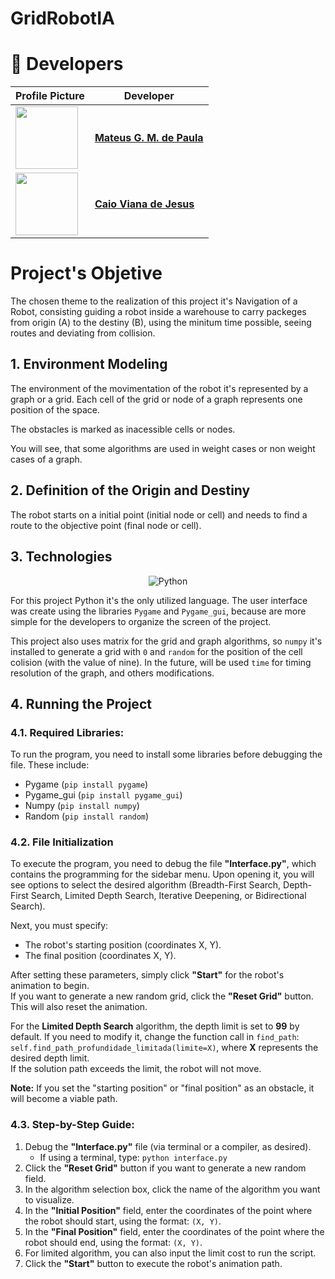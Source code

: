 # GridRobotIA
 
# 👥 Developers

| Profile Picture | Developer |
|---------------|------------|
| <img src="https://github.com/wavering-ruby.png" width="100"> | **[Mateus G. M. de Paula](https://github.com/wavering-ruby)** |
| <img src="https://github.com/caiovj18.png" width="100"> | **[Caio Viana de Jesus](https://github.com/caiovj18)** |

# Project's Objetive

The chosen theme to the realization of this project it's Navigation of a Robot, consisting guiding a robot inside a warehouse to carry packeges from origin (A) to the destiny (B), using the minitum time possible, seeing routes and deviating from collision.

## 1. Environment Modeling

The environment of the movimentation of the robot it's represented by a graph or a grid. Each cell of the grid or node of a graph represents one position of the space.

The obstacles is marked as inacessible cells or nodes.

You will see, that some algorithms are used in weight cases or non weight cases of a graph.

## 2. Definition of the Origin and Destiny

The robot starts on a initial point (initial node or cell) and needs to find a route to the objective point (final node or cell).

## 3. Technologies
<div align="center">

![Python](https://img.shields.io/badge/Python_3.13.2-3776AB?style=for-the-badge&logo=python&logoColor=FFFFFF)

</div>

For this project Python it's the only utilized language. The user interface was create using the libraries `Pygame` and `Pygame_gui`, because are more simple for the developers to organize the screen of the project.

This project also uses matrix for the grid and graph algorithms, so `numpy` it's installed to generate a grid with `0` and `random` for the position of the cell colision (with the value of nine). In the future, will be used `time` for timing resolution of the graph, and others modifications.

## 4. Running the Project

### 4.1. Required Libraries:
To run the program, you need to install some libraries before debugging the file. These include:
- Pygame (`pip install pygame`)
- Pygame_gui (`pip install pygame_gui`)
- Numpy (`pip install numpy`)
- Random (`pip install random`)

### 4.2. File Initialization
To execute the program, you need to debug the file **"Interface.py"**, which contains the programming for the sidebar menu. Upon opening it, you will see options to select the desired algorithm (Breadth-First Search, Depth-First Search, Limited Depth Search, Iterative Deepening, or Bidirectional Search).

Next, you must specify:
- The robot's starting position (coordinates X, Y).
- The final position (coordinates X, Y).

After setting these parameters, simply click **"Start"** for the robot's animation to begin.  
If you want to generate a new random grid, click the **"Reset Grid"** button. This will also reset the animation.

For the **Limited Depth Search** algorithm, the depth limit is set to **99** by default. If you need to modify it, change the function call in `find_path`:  
`self.find_path_profundidade_limitada(limite=X)`, where **X** represents the desired depth limit.  
If the solution path exceeds the limit, the robot will not move.

**Note:** If you set the "starting position" or "final position" as an obstacle, it will become a viable path.

### 4.3. Step-by-Step Guide:
1. Debug the **"Interface.py"** file (via terminal or a compiler, as desired).
   - If using a terminal, type: `python interface.py`
2. Click the **"Reset Grid"** button if you want to generate a new random field.
3. In the algorithm selection box, click the name of the algorithm you want to visualize.
4. In the **"Initial Position"** field, enter the coordinates of the point where the robot should start, using the format: `(X, Y)`.
5. In the **"Final Position"** field, enter the coordinates of the point where the robot should end, using the format: `(X, Y)`.
6. For limited algorithm, you can also input the limit cost to run the script.
7. Click the **"Start"** button to execute the robot's animation path.
